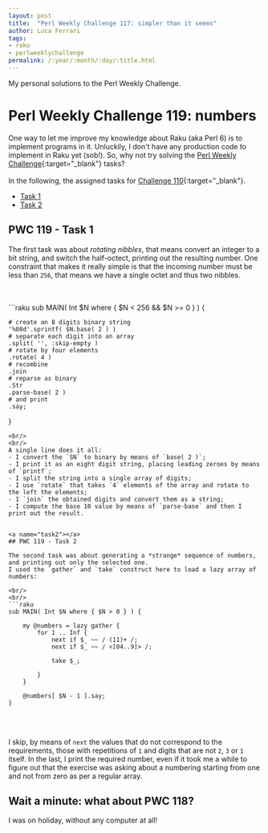 ```yaml
---
layout: post
title:  "Perl Weekly Challenge 117: simpler than it seems"
author: Luca Ferrari
tags:
- raku
- perlweeklychallenge
permalink: /:year/:month/:day/:title.html
---
```

My personal solutions to the Perl Weekly Challenge.

# Perl Weekly Challenge 119: numbers

One way to let me improve my knowledge about Raku (aka Perl 6) is to implement programs in it.
Unluckily, I don't have any production code to implement in Raku yet (sob!).
So, why not try solving the [Perl Weekly Challenge](https://perlweeklychallenge.org/){:target="_blank"} tasks?
<br/>
<br/>
In the following, the assigned tasks for [Challenge 110](https://perlweeklychallenge.org/blog/perl-weekly-challenge-0110/){:target="_blank"}.
<br/>
- [Task 1](#task1)
- [Task 2](#task2)



<a name="task1"></a>
## PWC 119 - Task 1

The first task was about *rotating nibbles*, that means convert an integer to a bit string, and switch the half-octect, printing out the resulting number. One constraint that makes it really simple is that the incoming number must be less than `256`, that means we have a single octet and thus two nibbles.

<br/>
<br/>
```raku
sub MAIN( Int $N where { $N < 256 && $N >= 0 } ) {

    # create an 8 digits binary string
    '%08d'.sprintf( $N.base( 2 ) )
    # separate each digit into an array
    .split( '', :skip-empty )
    # rotate by four elements
    .rotate( 4 )
    # recombine
    .join
    # reparse as binary
    .Str
    .parse-base( 2 )
    # and print
    .say;

}

```
<br/>
<br/>
A single line does it all:
- I convert the `SN` to binary by means of `base( 2 )`;
- I print it as an eight digit string, placing leading zeroes by means of `printf`;
- I split the string into a single array of digits;
- I use `rotate` that takes `4` elements of the array and rotate to the left the elements;
- I `join` the obtained digits and convert them as a string;
- I compute the base 10 value by means of `parse-base` and then I print out the result.


<a name="task2"></a>
## PWC 119 - Task 2

The second task was about generating a *strange* sequence of numbers, and printing out only the selected one.
I used the `gather` and `take` construct here to load a lazy array of numbers:

<br/>
<br/>
```raku
sub MAIN( Int $N where { $N > 0 } ) {

    my @numbers = lazy gather {
        for 1 .. Inf {
            next if $_ ~~ / (11)+ /;
            next if $_ ~~ / <[04..9]> /;
            
            take $_;
            
        }
    }

    @numbers[ $N - 1 ].say;
}

```
<br/>
<br/>

I skip, by means of `next` the values that do not correspond to the requirements, those with repetitions of `1` and digits that are not `2`, `3` or `1` itself.
In the last, I print the required number, even if it took me a while to figure out that the exercise was asking about a numbering starting from one and not from zero as per a regular array.

## Wait a minute: what about PWC 118?

I was on holiday, without any computer at all!
